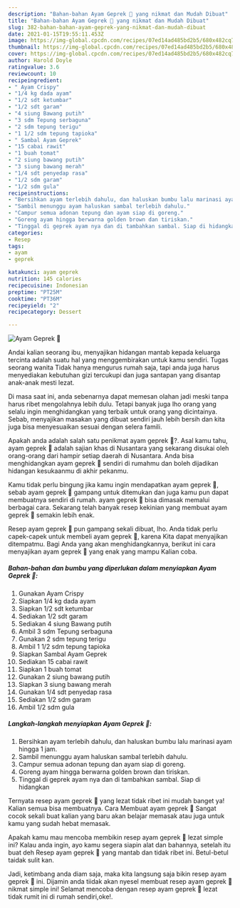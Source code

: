 ```yaml
---
description: "Bahan-bahan Ayam Geprek 🍗 yang nikmat dan Mudah Dibuat"
title: "Bahan-bahan Ayam Geprek 🍗 yang nikmat dan Mudah Dibuat"
slug: 382-bahan-bahan-ayam-geprek-yang-nikmat-dan-mudah-dibuat
date: 2021-01-15T19:55:11.453Z
image: https://img-global.cpcdn.com/recipes/07ed14ad485bd2b5/680x482cq70/ayam-geprek-🍗-foto-resep-utama.jpg
thumbnail: https://img-global.cpcdn.com/recipes/07ed14ad485bd2b5/680x482cq70/ayam-geprek-🍗-foto-resep-utama.jpg
cover: https://img-global.cpcdn.com/recipes/07ed14ad485bd2b5/680x482cq70/ayam-geprek-🍗-foto-resep-utama.jpg
author: Harold Doyle
ratingvalue: 3.6
reviewcount: 10
recipeingredient:
- " Ayam Crispy"
- "1/4 kg dada ayam"
- "1/2 sdt ketumbar"
- "1/2 sdt garam"
- "4 siung Bawang putih"
- "3 sdm Tepung serbaguna"
- "2 sdm tepung terigu"
- "1 1/2 sdm tepung tapioka"
- " Sambal Ayam Geprek"
- "15 cabai rawit"
- "1 buah tomat"
- "2 siung bawang putih"
- "3 siung bawang merah"
- "1/4 sdt penyedap rasa"
- "1/2 sdm garam"
- "1/2 sdm gula"
recipeinstructions:
- "Bersihkan ayam terlebih dahulu, dan haluskan bumbu lalu marinasi ayam hingga 1 jam."
- "Sambil menunggu ayam haluskan sambal terlebih dahulu."
- "Campur semua adonan tepung dan ayam siap di goreng."
- "Goreng ayam hingga berwarna golden brown dan tiriskan."
- "Tinggal di geprek ayam nya dan di tambahkan sambal. Siap di hidangkan"
categories:
- Resep
tags:
- ayam
- geprek

katakunci: ayam geprek 
nutrition: 145 calories
recipecuisine: Indonesian
preptime: "PT25M"
cooktime: "PT36M"
recipeyield: "2"
recipecategory: Dessert

---
```



![Ayam Geprek 🍗](https://img-global.cpcdn.com/recipes/07ed14ad485bd2b5/680x482cq70/ayam-geprek-🍗-foto-resep-utama.jpg)

Andai kalian seorang ibu, menyajikan hidangan mantab kepada keluarga tercinta adalah suatu hal yang menggembirakan untuk kamu sendiri. Tugas seorang  wanita Tidak hanya mengurus rumah saja, tapi anda juga harus menyediakan kebutuhan gizi tercukupi dan juga santapan yang disantap anak-anak mesti lezat.

Di masa  saat ini, anda sebenarnya dapat memesan olahan jadi meski tanpa harus ribet mengolahnya lebih dulu. Tetapi banyak juga lho orang yang selalu ingin menghidangkan yang terbaik untuk orang yang dicintainya. Sebab, menyajikan masakan yang dibuat sendiri jauh lebih bersih dan kita juga bisa menyesuaikan sesuai dengan selera famili. 



Apakah anda adalah salah satu penikmat ayam geprek 🍗?. Asal kamu tahu, ayam geprek 🍗 adalah sajian khas di Nusantara yang sekarang disukai oleh orang-orang dari hampir setiap daerah di Nusantara. Anda bisa menghidangkan ayam geprek 🍗 sendiri di rumahmu dan boleh dijadikan hidangan kesukaanmu di akhir pekanmu.

Kamu tidak perlu bingung jika kamu ingin mendapatkan ayam geprek 🍗, sebab ayam geprek 🍗 gampang untuk ditemukan dan juga kamu pun dapat membuatnya sendiri di rumah. ayam geprek 🍗 bisa dimasak memalui berbagai cara. Sekarang telah banyak resep kekinian yang membuat ayam geprek 🍗 semakin lebih enak.

Resep ayam geprek 🍗 pun gampang sekali dibuat, lho. Anda tidak perlu capek-capek untuk membeli ayam geprek 🍗, karena Kita dapat menyajikan ditempatmu. Bagi Anda yang akan menghidangkannya, berikut ini cara menyajikan ayam geprek 🍗 yang enak yang mampu Kalian coba.

<!--inarticleads1-->

##### Bahan-bahan dan bumbu yang diperlukan dalam menyiapkan Ayam Geprek 🍗:

1. Gunakan  Ayam Crispy
1. Siapkan 1/4 kg dada ayam
1. Siapkan 1/2 sdt ketumbar
1. Sediakan 1/2 sdt garam
1. Sediakan 4 siung Bawang putih
1. Ambil 3 sdm Tepung serbaguna
1. Gunakan 2 sdm tepung terigu
1. Ambil 1 1/2 sdm tepung tapioka
1. Siapkan  Sambal Ayam Geprek
1. Sediakan 15 cabai rawit
1. Siapkan 1 buah tomat
1. Gunakan 2 siung bawang putih
1. Siapkan 3 siung bawang merah
1. Gunakan 1/4 sdt penyedap rasa
1. Sediakan 1/2 sdm garam
1. Ambil 1/2 sdm gula




<!--inarticleads2-->

##### Langkah-langkah menyiapkan Ayam Geprek 🍗:

1. Bersihkan ayam terlebih dahulu, dan haluskan bumbu lalu marinasi ayam hingga 1 jam.
1. Sambil menunggu ayam haluskan sambal terlebih dahulu.
1. Campur semua adonan tepung dan ayam siap di goreng.
1. Goreng ayam hingga berwarna golden brown dan tiriskan.
1. Tinggal di geprek ayam nya dan di tambahkan sambal. Siap di hidangkan




Ternyata resep ayam geprek 🍗 yang lezat tidak ribet ini mudah banget ya! Kalian semua bisa membuatnya. Cara Membuat ayam geprek 🍗 Sangat cocok sekali buat kalian yang baru akan belajar memasak atau juga untuk kamu yang sudah hebat memasak.

Apakah kamu mau mencoba membikin resep ayam geprek 🍗 lezat simple ini? Kalau anda ingin, ayo kamu segera siapin alat dan bahannya, setelah itu buat deh Resep ayam geprek 🍗 yang mantab dan tidak ribet ini. Betul-betul taidak sulit kan. 

Jadi, ketimbang anda diam saja, maka kita langsung saja bikin resep ayam geprek 🍗 ini. Dijamin anda tiidak akan nyesel membuat resep ayam geprek 🍗 nikmat simple ini! Selamat mencoba dengan resep ayam geprek 🍗 lezat tidak rumit ini di rumah sendiri,oke!.

